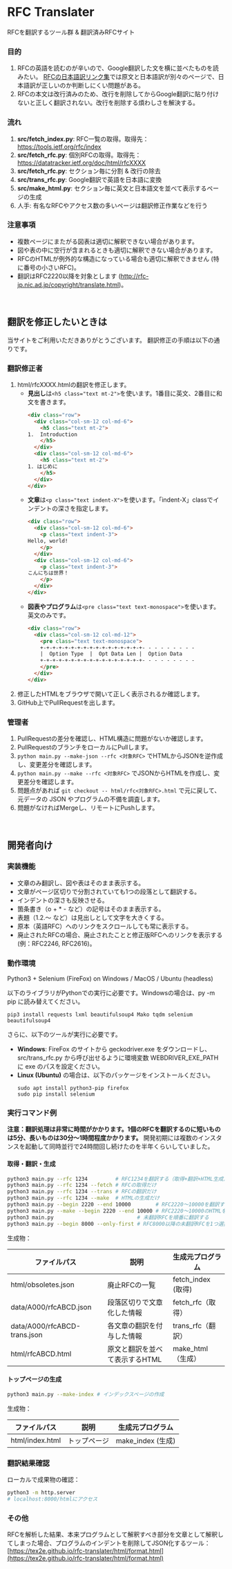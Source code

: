 
# RFC Translater

RFCを翻訳するツール群 & 翻訳済みRFCサイト

### 目的
1. RFCの英語を読むのが辛いので、Google翻訳した文を横に並べたものを読みたい。
[RFCの日本語訳リンク集](https://www.nic.ad.jp/ja/tech/rfc-jp-links.html)では原文と日本語訳が別々のページで、日本語訳が正しいのか判断しにくい問題がある。
2. RFCの本文は改行済みのため、改行を削除してからGoogle翻訳に貼り付けないと正しく翻訳されない。改行を削除する煩わしさを解決する。

### 流れ
1. **src/fetch_index.py**: RFC一覧の取得。取得先： https://tools.ietf.org/rfc/index
2. **src/fetch_rfc.py**: 個別RFCの取得。取得先： https://datatracker.ietf.org/doc/html/rfcXXXX
3. **src/fetch_rfc.py**: セクション毎に分割 & 改行の除去
4. **src/trans_rfc.py**: Google翻訳で英語を日本語に変換
5. **src/make_html.py**: セクション毎に英文と日本語文を並べて表示するページの生成
6. 人手: 有名なRFCやアクセス数の多いページは翻訳修正作業などを行う

### 注意事項
- 複数ページにまたがる図表は適切に解釈できない場合があります。
- 図や表の中に空行が含まれるときも適切に解釈できない場合があります。
- RFCのHTMLが例外的な構造になっている場合も適切に解釈できません (特に番号の小さいRFC)。
- 翻訳はRFC2220以降を対象とします (http://rfc-jp.nic.ad.jp/copyright/translate.html)。

<br>

## 翻訳を修正したいときは

当サイトをご利用いただきありがとうございます。
翻訳修正の手順は以下の通りです。

### 翻訳修正者

1. html/rfcXXXX.htmlの翻訳を修正します。
   - **見出し**は`<h5 class="text mt-2">`を使います。1番目に英文、2番目に和文を書きます。
      ```html
      <div class="row">
        <div class="col-sm-12 col-md-6">
          <h5 class="text mt-2">
      1.  Introduction
          </h5>
        </div>
        <div class="col-sm-12 col-md-6">
          <h5 class="text mt-2">
      1. はじめに
          </h5>
        </div>
      </div>
      ```
   - **文章**は`<p class="text indent-X">`を使います。「indent-X」classでインデントの深さを指定します。
      ```html
      <div class="row">
        <div class="col-sm-12 col-md-6">
          <p class="text indent-3">
      Hello, world!
          </p>
        </div>
        <div class="col-sm-12 col-md-6">
          <p class="text indent-3">
      こんにちは世界！
          </p>
        </div>
      </div>
      ```
   - **図表やプログラム**は`<pre class="text text-monospace">`を使います。英文のみです。
      ```html
      <div class="row">
        <div class="col-sm-12 col-md-12">
          <pre class="text text-monospace">
          +-+-+-+-+-+-+-+-+-+-+-+-+-+-+-+-+- - - - - - - - -
          |  Option Type  |  Opt Data Len |  Option Data
          +-+-+-+-+-+-+-+-+-+-+-+-+-+-+-+-+- - - - - - - - -
          </pre>
        </div>
      </div>
      ```
2. 修正したHTMLをブラウザで開いて正しく表示されるか確認します。
3. GitHub上でPullRequestを出します。

### 管理者

1. PullRequestの差分を確認し、HTML構造に問題がないか確認します。
2. PullRequestのブランチをローカルにPullします。
3. `python main.py --make-json --rfc <対象RFC>` でHTMLからJSONを逆作成し、変更差分を確認します。
4. `python main.py --make --rfc <対象RFC>` でJSONからHTMLを作成し、変更差分を確認します。
5. 問題点があれば `git checkout -- html/rfc<対象RFC>.html` で元に戻して、元データの JSON やプログラムの不備を調査します。
6. 問題がなければMergeし、リモートにPushします。

<br>

## 開発者向け

### 実装機能
- 文章のみ翻訳し、図や表はそのまま表示する。
- 文章がページ区切りで分割されていても1つの段落として翻訳する。
- インデントの深さも反映させる。
- 箇条書き（o + * - など）の記号はそのまま表示する。
- 表題（1.2.～ など）は見出しとして文字を大きくする。
- 原本（英語RFC）へのリンクをスクロールしても常に表示する。
- 廃止されたRFCの場合、廃止されたことと修正版RFCへのリンクを表示する (例：RFC2246, RFC2616)。

### 動作環境
Python3 + Selenium (FireFox) on Windows / MacOS / Ubuntu (headless)

以下のライブラリがPythonでの実行に必要です。Windowsの場合は、py -m pip に読み替えてください。
```
pip3 install requests lxml beautifulsoup4 Mako tqdm selenium beautifulsoup4
```

さらに、以下のツールが実行に必要です。
- **Windows**: FireFox のサイトから geckodriver.exe をダウンロードし、src/trans_rfc.py から呼び出せるように環境変数 WEBDRIVER_EXE_PATH に exe のパスを設定ください。
- **Linux (Ubuntu)** の場合は、以下のパッケージをインストールください。
    ```
    sudo apt install python3-pip firefox
    sudo pip install selenium
    ```

### 実行コマンド例

**注意：翻訳処理は非常に時間がかかります。1個のRFCを翻訳するのに短いものは5分、長いものは30分〜1時間程度かかります。**
開発初期には複数のインスタンスを起動して同時並行で24時間回し続けたのを半年くらいしていました。

#### 取得・翻訳・生成

```bash
python3 main.py --rfc 1234         # RFC1234を翻訳する（取得+翻訳+HTML生成）
python3 main.py --rfc 1234 --fetch # RFCの取得だけ
python3 main.py --rfc 1234 --trans # RFCの翻訳だけ
python3 main.py --rfc 1234 --make  # HTMLの生成だけ
python3 main.py --begin 2220 --end 10000        # RFC2220〜10000を翻訳する
python3 main.py --make --begin 2220 --end 10000 # RFC2220〜10000のHTMLを生成する
python3 main.py                           # 未翻訳RFCを順番に翻訳する
python3 main.py --begin 8000 --only-first # RFC8000以降の未翻訳RFCを1つ選択して翻訳する
```

生成物：

| ファイルパス | 説明 | 生成元プログラム |
|-----------|-----|--------------|
| html/obsoletes.json | 廃止RFCの一覧 | fetch_index (取得)
| data/A000/rfcABCD.json | 段落区切りで文章化した情報 | fetch_rfc（取得）
| data/A000/rfcABCD-trans.json | 各文章の翻訳を付与した情報 | trans_rfc（翻訳）
| html/rfcABCD.html | 原文と翻訳を並べて表示するHTML | make_html（生成）


#### トップページの生成

```bash
python3 main.py --make-index # インデックスページの作成
```

生成物：

| ファイルパス | 説明 | 生成元プログラム |
|-----------|-----|--------------|
| html/index.html | トップページ| make_index (生成)


### 翻訳結果確認
ローカルで成果物の確認：
```bash
python3 -m http.server
# localhost:8000/htmlにアクセス
```

### その他
RFCを解析した結果、本来プログラムとして解釈すべき部分を文章として解釈してしまった場合、プログラムのインデントを削除してJSON化するツール：
[https://tex2e.github.io/rfc-translater/html/format.html](https://tex2e.github.io/rfc-translater/html/format.html)



<!--
### Figs

各RFCから図のみを集めて公開するサイト「RFC Figs」について（現在、更新予定はありません）

```bash
# 1000個のRFC毎に図を集め、JSONファイルで保存する
python3 figs/collect_figures.py --begin 0000 --end 0999 -w figs/data/0000.json
...
python3 figs/collect_figures.py --begin 7000 --end 7999 -w figs/data/7000.json

# JSONをHTMLに変換する
python3 figs/make_html.py 0000
...
python3 figs/make_html.py 7000

# インデックスページの作成
python3 figs/make_index.py
```
-->
